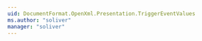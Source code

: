 ```yaml
---
uid: DocumentFormat.OpenXml.Presentation.TriggerEventValues
ms.author: "soliver"
manager: "soliver"
---
```

